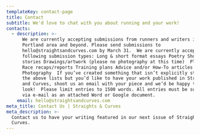 ```yaml
---
templateKey: contact-page
title: Contact
subtitle: We'd love to chat with you about running and your work!
contacts:
  - description: >-
      We are currently accepting submissions from runners and writers in the
      Portland area and beyond. Please send submissions to
      hello@straightsandcurves.com by March 31.  We are currently accepting the
      following submission types: Long & short format essays Poetry Short
      stories Drawings/artwork (please no photography at this time)  Please no:
      Race recaps/reports Training plans Advice and/or How-To articles
      Photography  If you’ve created something that isn’t explicitly stated on
      the above lists but you’d like to have your work published in Straights
      and Curves, shoot us an email with your piece and we’d be happy to take a
      look!  Please limit entries to 1500 words. All entries must be submitted
      via e-mail as an attached Word or Google document.
    email: hello@straightsandcurves.com
meta_title: Contact Us | Straights & Curves
meta_description: >-
  Contact us to have your writing featured in our next issue of Straights &
  Curves.
---
```


